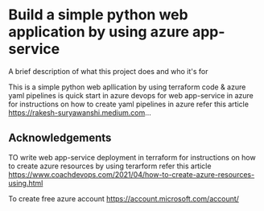 
# Build a simple python web application by using  azure app-service

A brief description of what this project does and who it's for

This is a simple python web apllication by using terraform code  & azure yaml  pipelines is quick start in azure devops for web app-service in azure for instructions on how to create yaml pipelines in azure refer this article https://rakesh-suryawanshi.medium.com...
## Acknowledgements

 TO write web app-service deployment in terraform for instructions on how to create azure resources by using terarform  refer this article https://www.coachdevops.com/2021/04/how-to-create-azure-resources-using.html


 To create free azure account https://account.microsoft.com/account/
